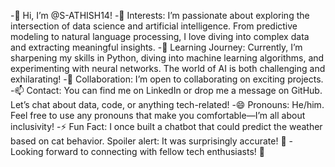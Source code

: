 -👋 Hi, I’m @S-ATHISH14!
-👀 Interests: I’m passionate about exploring the intersection of data science and artificial intelligence. From predictive modeling to natural language processing,
I love diving into complex data and extracting meaningful insights.
-🌱 Learning Journey: Currently, I’m sharpening my skills in Python, diving into machine learning algorithms, and experimenting with neural networks. The world of AI is both challenging and exhilarating!
-💞 Collaboration: I’m open to collaborating on exciting projects.
-📫 Contact: You can find me on LinkedIn or drop me a message on GitHub. Let’s chat about data, code, or anything tech-related!
-😄 Pronouns: He/him. Feel free to use any pronouns that make you comfortable—I’m all about inclusivity!
-⚡ Fun Fact: I once built a chatbot that could predict the weather based on cat behavior. Spoiler alert: It was surprisingly accurate! 🐾
-Looking forward to connecting with fellow tech enthusiasts! 🚀

<!---
S-ATHISH14/S-ATHISH14 is a ✨ special ✨ repository because its `README.md` (this file) appears on your GitHub profile.
You can click the Preview link to take a look at your changes.
--->
